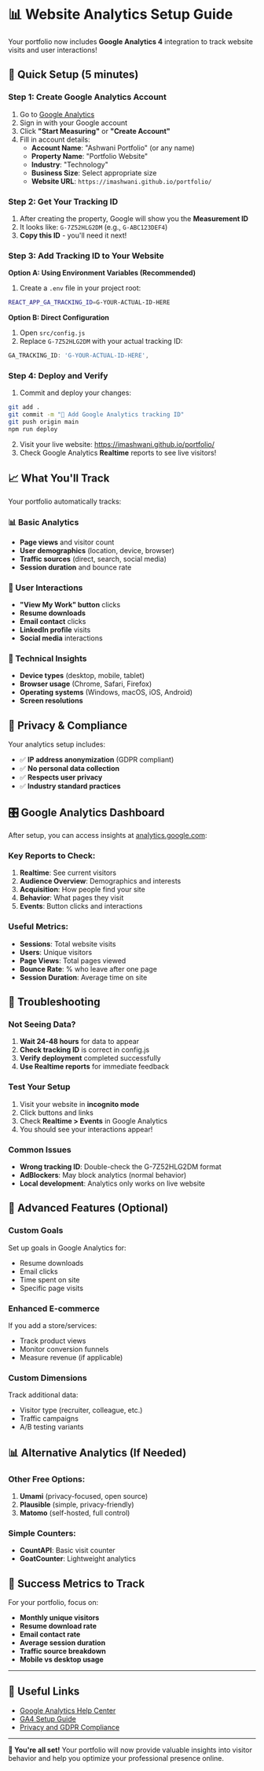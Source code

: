 # 📊 Website Analytics Setup Guide

Your portfolio now includes **Google Analytics 4** integration to track website visits and user interactions!

## 🚀 Quick Setup (5 minutes)

### Step 1: Create Google Analytics Account

1. Go to [Google Analytics](https://analytics.google.com/)
2. Sign in with your Google account
3. Click **"Start Measuring"** or **"Create Account"**
4. Fill in account details:
   - **Account Name**: "Ashwani Portfolio" (or any name)
   - **Property Name**: "Portfolio Website"
   - **Industry**: "Technology" 
   - **Business Size**: Select appropriate size
   - **Website URL**: `https://imashwani.github.io/portfolio/`

### Step 2: Get Your Tracking ID

1. After creating the property, Google will show you the **Measurement ID**
2. It looks like: `G-7Z52HLG2DM` (e.g., `G-ABC123DEF4`)
3. **Copy this ID** - you'll need it next!

### Step 3: Add Tracking ID to Your Website

**Option A: Using Environment Variables (Recommended)**
1. Create a `.env` file in your project root:
```bash
REACT_APP_GA_TRACKING_ID=G-YOUR-ACTUAL-ID-HERE
```

**Option B: Direct Configuration**
1. Open `src/config.js`
2. Replace `G-7Z52HLG2DM` with your actual tracking ID:
```javascript
GA_TRACKING_ID: 'G-YOUR-ACTUAL-ID-HERE',
```

### Step 4: Deploy and Verify

1. Commit and deploy your changes:
```bash
git add .
git commit -m "🔧 Add Google Analytics tracking ID"
git push origin main
npm run deploy
```

2. Visit your live website: https://imashwani.github.io/portfolio/
3. Check Google Analytics **Realtime** reports to see live visitors!

## 📈 What You'll Track

Your portfolio automatically tracks:

### **📊 Basic Analytics**
- **Page views** and visitor count
- **User demographics** (location, device, browser)
- **Traffic sources** (direct, search, social media)
- **Session duration** and bounce rate

### **🎯 User Interactions**
- **"View My Work" button** clicks
- **Resume downloads**
- **Email contact** clicks  
- **LinkedIn profile** visits
- **Social media** interactions

### **📱 Technical Insights**
- **Device types** (desktop, mobile, tablet)
- **Browser usage** (Chrome, Safari, Firefox)
- **Operating systems** (Windows, macOS, iOS, Android)
- **Screen resolutions**

## 🔐 Privacy & Compliance

Your analytics setup includes:
- ✅ **IP address anonymization** (GDPR compliant)
- ✅ **No personal data collection**
- ✅ **Respects user privacy**
- ✅ **Industry standard practices**

## 🎛️ Google Analytics Dashboard

After setup, you can access insights at [analytics.google.com](https://analytics.google.com):

### **Key Reports to Check:**
1. **Realtime**: See current visitors
2. **Audience Overview**: Demographics and interests  
3. **Acquisition**: How people find your site
4. **Behavior**: What pages they visit
5. **Events**: Button clicks and interactions

### **Useful Metrics:**
- **Sessions**: Total website visits
- **Users**: Unique visitors
- **Page Views**: Total pages viewed
- **Bounce Rate**: % who leave after one page
- **Session Duration**: Average time on site

## 🔧 Troubleshooting

### **Not Seeing Data?**
1. **Wait 24-48 hours** for data to appear
2. **Check tracking ID** is correct in config.js
3. **Verify deployment** completed successfully
4. **Use Realtime reports** for immediate feedback

### **Test Your Setup**
1. Visit your website in **incognito mode**
2. Click buttons and links
3. Check **Realtime > Events** in Google Analytics
4. You should see your interactions appear!

### **Common Issues**
- **Wrong tracking ID**: Double-check the G-7Z52HLG2DM format
- **AdBlockers**: May block analytics (normal behavior)
- **Local development**: Analytics only works on live website

## 🚀 Advanced Features (Optional)

### **Custom Goals**
Set up goals in Google Analytics for:
- Resume downloads
- Email clicks
- Time spent on site
- Specific page visits

### **Enhanced E-commerce**
If you add a store/services:
- Track product views
- Monitor conversion funnels
- Measure revenue (if applicable)

### **Custom Dimensions**
Track additional data:
- Visitor type (recruiter, colleague, etc.)
- Traffic campaigns
- A/B testing variants

## 📊 Alternative Analytics (If Needed)

### **Other Free Options:**
1. **Umami** (privacy-focused, open source)
2. **Plausible** (simple, privacy-friendly)
3. **Matomo** (self-hosted, full control)

### **Simple Counters:**
- **CountAPI**: Basic visit counter
- **GoatCounter**: Lightweight analytics

## 🎯 Success Metrics to Track

For your portfolio, focus on:
- **Monthly unique visitors**
- **Resume download rate**
- **Email contact rate** 
- **Average session duration**
- **Traffic source breakdown**
- **Mobile vs desktop usage**

---

## 🔗 Useful Links

- [Google Analytics Help Center](https://support.google.com/analytics/)
- [GA4 Setup Guide](https://developers.google.com/analytics/devguides/collection/ga4)
- [Privacy and GDPR Compliance](https://support.google.com/analytics/answer/9019185)

---

**🎉 You're all set!** Your portfolio will now provide valuable insights into visitor behavior and help you optimize your professional presence online. 